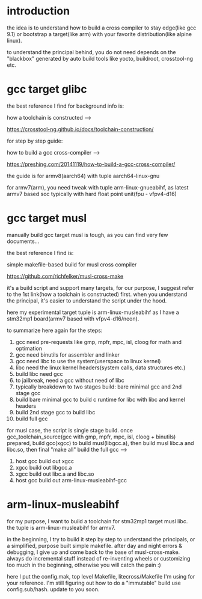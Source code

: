# introduction

the idea is to understand how to build a cross compiler to stay edge(like gcc 9.1) or bootstrap a target(like arm) with your favorite distribution(like alpine linux).

to understand the principal behind, you do not need depends on the "blackbox" generated by auto build tools like yocto, buildroot, crosstool-ng etc.

# gcc target glibc

the best reference I find for background info is:

how a toolchain is constructed  -->

https://crosstool-ng.github.io/docs/toolchain-construction/

for step by step guide:

how to build a gcc cross-compiler  -->

https://preshing.com/20141119/how-to-build-a-gcc-cross-compiler/

the guide is for armv8(aarch64) with tuple aarch64-linux-gnu

for armv7(arm), you need tweak with tuple arm-linux-gnueabihf, as latest armv7 based soc typically with hard float point unit(fpu - vfpv4-d16)

# gcc target musl

manually build gcc target musl is tough, as you can find very few documents...

the best reference I find is:

simple makefile-based build for musl cross compiler

https://github.com/richfelker/musl-cross-make

it's a build script and support many targets, for our purpose, I suggest refer to the 1st link(how a toolchain is constructed) first. when you understand the principal, it's easier to understand the script under the hood.

here my experimental target tuple is arm-linux-musleabihf as I have a stm32mp1 board(armv7 based with vfpv4-d16/neon).

to summarize here again for the steps:

1. gcc need pre-requests like gmp, mpfr, mpc, isl, cloog for math and optimation
2. gcc need binutils for assembler and linker
3. gcc need libc to use the system(userspace to linux kernel)
4. libc need the linux kernel headers(system calls, data structures etc.)
5. build libc need gcc
6. to jailbreak, need a gcc without need of libc
7. typically breakdown to two stages build: bare minimal gcc and 2nd stage gcc
8. build bare minimal gcc to build c runtime for libc with libc and kernel headers
9. build 2nd stage gcc to build libc
10. build full gcc  

for musl case, the script is single stage build. once gcc_toolchain_source(gcc with gmp, mpfr, mpc, isl, cloog + binutils) prepared, build gcc(xgcc) to build musl(libgcc.a), then build musl libc.a and libc.so, then final "make all" build the full gcc  -->

1. host gcc build out xgcc
2. xgcc build out libgcc.a
3. xgcc build out libc.a and libc.so
4. host gcc build out arm-linux-musleabihf-gcc

# arm-linux-musleabihf

for my purpose, I want to build a toolchain for stm32mp1 target musl libc. the tuple is arm-linux-musleabihf for armv7.

in the beginning, I try to build it step by step to understand the principals, or a simplified, purpose built simple makefile. after day and night errors & debugging, I give up and come back to the base of musl-cross-make. always do incremental stuff instead of re-inventing wheels or customizing too much in the beginning, otherwise you will catch the pain :)

here I put the config.mak, top level Makefile, litecross/Makefile I'm using for your reference. I'm still figuring out how to do a "immutable" build use config.sub/hash. update to you soon.   
